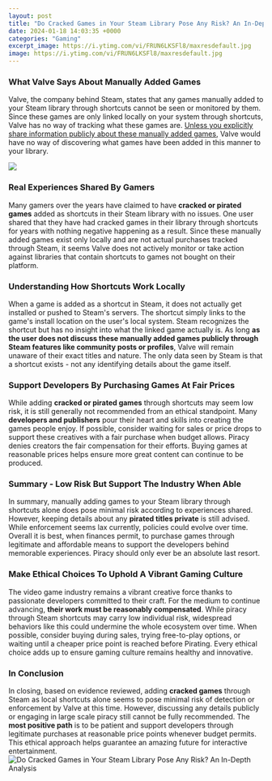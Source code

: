 ```yaml
---
layout: post
title: "Do Cracked Games in Your Steam Library Pose Any Risk? An In-Depth Analysis"
date: 2024-01-18 14:03:35 +0000
categories: "Gaming"
excerpt_image: https://i.ytimg.com/vi/FRUN6LKSFl8/maxresdefault.jpg
image: https://i.ytimg.com/vi/FRUN6LKSFl8/maxresdefault.jpg
---
```


### What Valve Says About Manually Added Games
Valve, the company behind Steam, states that any games manually added to your Steam library through shortcuts cannot be seen or monitored by them. Since these games are only linked locally on your system through shortcuts, Valve has no way of tracking what these games are. [Unless you explicitly share information publicly about these manually added games](https://store.fi.io.vn/chihuahua-dog-training-good-boy-k-lovers-gift-t-shirt), Valve would have no way of discovering what games have been added in this manner to your library.

![](https://computersluggish.com/wp-content/uploads/2021/03/repair-steam-libraries-tn.jpg)
### Real Experiences Shared By Gamers   
Many gamers over the years have claimed to have **cracked or pirated games** added as shortcuts in their Steam library with no issues. One user shared that they have had cracked games in their library through shortcuts for years with nothing negative happening as a result. Since these manually added games exist only locally and are not actual purchases tracked through Steam, it seems Valve does not actively monitor or take action against libraries that contain shortcuts to games not bought on their platform.
### Understanding How Shortcuts Work Locally
When a game is added as a shortcut in Steam, it does not actually get installed or pushed to Steam's servers. The shortcut simply links to the game's install location on the user's local system. Steam recognizes the shortcut but has no insight into what the linked game actually is. As long **as the user does not discuss these manually added games publicly through Steam features like community posts or profiles**, Valve will remain unaware of their exact titles and nature. The only data seen by Steam is that a shortcut exists - not any identifying details about the game itself.
### Support Developers By Purchasing Games At Fair Prices
While adding **cracked or pirated games** through shortcuts may seem low risk, it is still generally not recommended from an ethical standpoint. Many **developers and publishers** pour their heart and skills into creating the games people enjoy. If possible, consider waiting for sales or price drops to support these creatives with a fair purchase when budget allows. Piracy denies creators the fair compensation for their efforts. Buying games at reasonable prices helps ensure more great content can continue to be produced.
### Summary - Low Risk But Support The Industry When Able 
In summary, manually adding games to your Steam library through shortcuts alone does pose minimal risk according to experiences shared. However, keeping details about any **pirated titles private** is still advised. While enforcement seems lax currently, policies could evolve over time. Overall it is best, when finances permit, to purchase games through legitimate and affordable means to support the developers behind memorable experiences. Piracy should only ever be an absolute last resort.
### Make Ethical Choices To Uphold A Vibrant Gaming Culture
The video game industry remains a vibrant creative force thanks to passionate developers committed to their craft. For the medium to continue advancing, **their work must be reasonably compensated**. While piracy through Steam shortcuts may carry low individual risk, widespread behaviors like this could undermine the whole ecosystem over time. When possible, consider buying during sales, trying free-to-play options, or waiting until a cheaper price point is reached before Pirating. Every ethical choice adds up to ensure gaming culture remains healthy and innovative.
### In Conclusion 
In closing, based on evidence reviewed, adding **cracked games** through Steam as local shortcuts alone seems to pose minimal risk of detection or enforcement by Valve at this time. However, discussing any details publicly or engaging in large scale piracy still cannot be fully recommended. The **most positive path** is to be patient and support developers through legitimate purchases at reasonable price points whenever budget permits. This ethical approach helps guarantee an amazing future for interactive entertainment.
![Do Cracked Games in Your Steam Library Pose Any Risk? An In-Depth Analysis](https://i.ytimg.com/vi/FRUN6LKSFl8/maxresdefault.jpg)